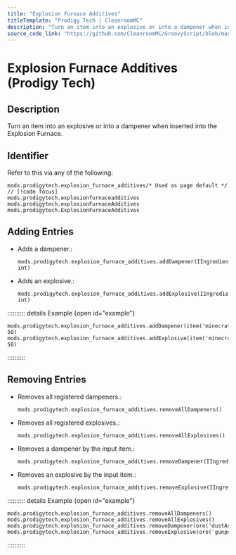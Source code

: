 ```yaml
---
title: "Explosion Furnace Additives"
titleTemplate: "Prodigy Tech | CleanroomMC"
description: "Turn an item into an explosive or into a dampener when inserted into the Explosion Furnace."
source_code_link: "https://github.com/CleanroomMC/GroovyScript/blob/master/src/main/java/com/cleanroommc/groovyscript/compat/mods/prodigytech/ExplosionFurnaceAdditives.java"
---
```


# Explosion Furnace Additives (Prodigy Tech)

## Description

Turn an item into an explosive or into a dampener when inserted into the Explosion Furnace.

## Identifier

Refer to this via any of the following:

```groovy:no-line-numbers {1}
mods.prodigytech.explosion_furnace_additives/* Used as page default */ // [!code focus]
mods.prodigytech.explosionfurnaceadditives
mods.prodigytech.explosionFurnaceAdditives
mods.prodigytech.ExplosionFurnaceAdditives
```


## Adding Entries

- Adds a dampener.:

    ```groovy:no-line-numbers
    mods.prodigytech.explosion_furnace_additives.addDampener(IIngredient, int)
    ```

- Adds an explosive.:

    ```groovy:no-line-numbers
    mods.prodigytech.explosion_furnace_additives.addExplosive(IIngredient, int)
    ```

:::::::::: details Example {open id="example"}
```groovy:no-line-numbers
mods.prodigytech.explosion_furnace_additives.addDampener(item('minecraft:stone'), 50)
mods.prodigytech.explosion_furnace_additives.addExplosive(item('minecraft:cobblestone'), 50)
```

::::::::::

## Removing Entries

- Removes all registered dampeners.:

    ```groovy:no-line-numbers
    mods.prodigytech.explosion_furnace_additives.removeAllDampeners()
    ```

- Removes all registered explosives.:

    ```groovy:no-line-numbers
    mods.prodigytech.explosion_furnace_additives.removeAllExplosives()
    ```

- Removes a dampener by the input item.:

    ```groovy:no-line-numbers
    mods.prodigytech.explosion_furnace_additives.removeDampener(IIngredient)
    ```

- Removes an explosive by the input item.:

    ```groovy:no-line-numbers
    mods.prodigytech.explosion_furnace_additives.removeExplosive(IIngredient)
    ```

:::::::::: details Example {open id="example"}
```groovy:no-line-numbers
mods.prodigytech.explosion_furnace_additives.removeAllDampeners()
mods.prodigytech.explosion_furnace_additives.removeAllExplosives()
mods.prodigytech.explosion_furnace_additives.removeDampener(ore('dustAsh'))
mods.prodigytech.explosion_furnace_additives.removeExplosive(ore('gunpowder'))
```

::::::::::
